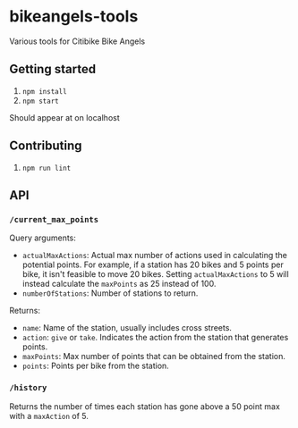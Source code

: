 # bikeangels-tools
Various tools for Citibike Bike Angels

## Getting started

1. `npm install`
1. `npm start`

Should appear at on localhost

## Contributing

1. `npm run lint`

## API

### `/current_max_points`

Query arguments:
* `actualMaxActions`: Actual max number of actions used in calculating the potential points. For example, if a station has 20 bikes and 5 points per bike, it isn't feasible to move 20 bikes. Setting `actualMaxActions` to 5 will instead calculate the `maxPoints` as 25 instead of 100.
* `numberOfStations`: Number of stations to return.

Returns:
* `name`: Name of the station, usually includes cross streets.
* `action`: `give` or `take`. Indicates the action from the station that generates points.
* `maxPoints`: Max number of points that can be obtained from the station.
* `points`: Points per bike from the station.

### `/history`

Returns the number of times each station has gone above a 50 point max with a `maxAction` of 5.
